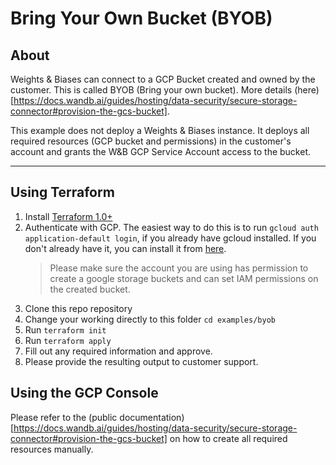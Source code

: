 # Bring Your Own Bucket (BYOB)

## About

Weights & Biases can connect to a GCP Bucket created and owned by the customer. This is called BYOB (Bring your own bucket). More details (here)[https://docs.wandb.ai/guides/hosting/data-security/secure-storage-connector#provision-the-gcs-bucket].

This example does not deploy a Weights & Biases instance. It deploys all required resources (GCP bucket and permissions) in the customer's account and grants the W&B GCP Service Account access to the bucket.

---

## Using Terraform

1. Install [Terraform
   1.0+](https://learn.hashicorp.com/tutorials/terraform/install-cli?in=terraform/gcp-get-started)
2. Authenticate with GCP. The easiest way to do this is to run `gcloud auth
   application-default login`, if you already have gcloud installed. If you
   don't already have it, you can install it from
   [here](https://cloud.google.com/sdk/docs/install).
   > Please make sure the
   > account you are using has permission to create a
   > google storage buckets and can set IAM permissions on the created bucket.
3. Clone this repo repository
4. Change your working directly to this folder `cd examples/byob`
5. Run `terraform init`
6. Run `terraform apply`
7. Fill out any required information and approve.
8. Please provide the resulting output to customer support.

## Using the GCP Console

Please refer to the (public documentation)[https://docs.wandb.ai/guides/hosting/data-security/secure-storage-connector#provision-the-gcs-bucket] on how to create all required resources manually.
